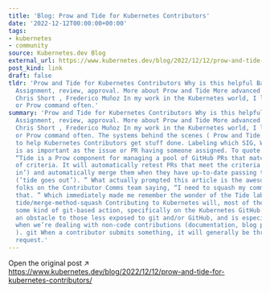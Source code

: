 ```yaml
---
title: 'Blog: Prow and Tide for Kubernetes Contributors'
date: '2022-12-12T00:00:00+00:00'
tags:
- kubernetes
- community
source: Kubernetes.dev Blog
external_url: https://www.kubernetes.dev/blog/2022/12/12/prow-and-tide-for-kubernetes-contributors/
post_kind: link
draft: false
tldr: 'Prow and Tide for Kubernetes Contributors Why is this helpful Back to squashing
  Assignment, review, approval. More about Prow and Tide More advanced usage Authors:
  Chris Short , Frederico Muñoz In my work in the Kubernetes world, I look up a label
  or Prow command often.'
summary: 'Prow and Tide for Kubernetes Contributors Why is this helpful Back to squashing
  Assignment, review, approval. More about Prow and Tide More advanced usage Authors:
  Chris Short , Frederico Muñoz In my work in the Kubernetes world, I look up a label
  or Prow command often. The systems behind the scenes ( Prow and Tide ) are here
  to help Kubernetes Contributors get stuff done. Labeling which SIG, WG, or subproject
  is as important as the issue or PR having someone assigned. To quote the docs ,
  “Tide is a Prow component for managing a pool of GitHub PRs that match a given set
  of criteria. It will automatically retest PRs that meet the criteria (’tide comes
  in’) and automatically merge them when they have up-to-date passing test results
  (’tide goes out’). ” What actually prompted this article is the awesomely amazing
  folks on the Contributor Comms team saying, “I need to squash my commits and push
  that. ” Which immediately made me remember the wonder of the Tide label: tide/merge-method-squash.
  tide/merge-method-squash Contributing to Kubernetes will, most of the time, involve
  some kind of git-based action, specifically on the Kubernetes GitHub. This can be
  an obstacle to those less exposed to git and/or GitHub, and is especially noticeable
  when we’re dealing with non-code contributions (documentation, blog posts, etc.
  ). git When a contributor submits something, it will generally be through a pull
  request.'
---
```

Open the original post ↗ https://www.kubernetes.dev/blog/2022/12/12/prow-and-tide-for-kubernetes-contributors/
